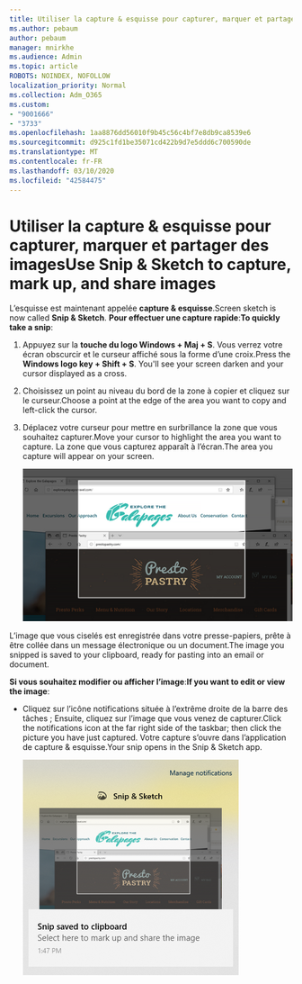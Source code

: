 ```yaml
---
title: Utiliser la capture & esquisse pour capturer, marquer et partager des images
ms.author: pebaum
author: pebaum
manager: mnirkhe
ms.audience: Admin
ms.topic: article
ROBOTS: NOINDEX, NOFOLLOW
localization_priority: Normal
ms.collection: Adm_O365
ms.custom:
- "9001666"
- "3733"
ms.openlocfilehash: 1aa8876dd56010f9b45c56c4bf7e8db9ca8539e6
ms.sourcegitcommit: d925c1fd1be35071cd422b9d7e5ddd6c700590de
ms.translationtype: MT
ms.contentlocale: fr-FR
ms.lasthandoff: 03/10/2020
ms.locfileid: "42584475"
---
```

# <a name="use-snip--sketch-to-capture-mark-up-and-share-images"></a><span data-ttu-id="22396-102">Utiliser la capture & esquisse pour capturer, marquer et partager des images</span><span class="sxs-lookup"><span data-stu-id="22396-102">Use Snip & Sketch to capture, mark up, and share images</span></span>

<span data-ttu-id="22396-103">L’esquisse est maintenant appelée **capture & esquisse**.</span><span class="sxs-lookup"><span data-stu-id="22396-103">Screen sketch is now called **Snip & Sketch**.</span></span> <span data-ttu-id="22396-104">**Pour effectuer une capture rapide**:</span><span class="sxs-lookup"><span data-stu-id="22396-104">**To quickly take a snip**:</span></span>

1. <span data-ttu-id="22396-105">Appuyez sur la **touche du logo Windows + Maj + S**. Vous verrez votre écran obscurcir et le curseur affiché sous la forme d’une croix.</span><span class="sxs-lookup"><span data-stu-id="22396-105">Press the **Windows logo key + Shift + S**. You'll see your screen darken and your cursor displayed as a cross.</span></span> 

2. <span data-ttu-id="22396-106">Choisissez un point au niveau du bord de la zone à copier et cliquez sur le curseur.</span><span class="sxs-lookup"><span data-stu-id="22396-106">Choose a point at the edge of the area you want to copy and left-click the cursor.</span></span> 

3. <span data-ttu-id="22396-107">Déplacez votre curseur pour mettre en surbrillance la zone que vous souhaitez capturer.</span><span class="sxs-lookup"><span data-stu-id="22396-107">Move your cursor to highlight the area you want to capture.</span></span> <span data-ttu-id="22396-108">La zone que vous capturez apparaît à l’écran.</span><span class="sxs-lookup"><span data-stu-id="22396-108">The area you capture will appear on your screen.</span></span>

   ![image de la sélection en surbrillance](media/snipone.png)

<span data-ttu-id="22396-110">L’image que vous ciselés est enregistrée dans votre presse-papiers, prête à être collée dans un message électronique ou un document.</span><span class="sxs-lookup"><span data-stu-id="22396-110">The image you snipped is saved to your clipboard, ready for pasting into an email or document.</span></span> 

<span data-ttu-id="22396-111">**Si vous souhaitez modifier ou afficher l’image**:</span><span class="sxs-lookup"><span data-stu-id="22396-111">**If you want to edit or view the image**:</span></span> 

- <span data-ttu-id="22396-112">Cliquez sur l’icône notifications située à l’extrême droite de la barre des tâches ; Ensuite, cliquez sur l’image que vous venez de capturer.</span><span class="sxs-lookup"><span data-stu-id="22396-112">Click the notifications icon at the far right side of the taskbar; then click the picture you have just captured.</span></span> <span data-ttu-id="22396-113">Votre capture s’ouvre dans l’application de capture & esquisse.</span><span class="sxs-lookup"><span data-stu-id="22396-113">Your snip opens in the Snip & Sketch app.</span></span>

   ![image de l’image affichée dans l’application capture](media/sniptwo.png)
